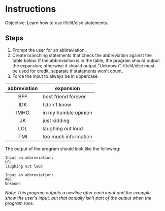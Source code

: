 # Instructions
Objective: Learn how to use if/elif/else statements.

## Steps
1. Prompt the user for an abbreviation.
2. Create branching statements that check the abbreviation against the table below. If the abbreviation is in the table, the program should output the expansion; otherwise it should output "Unknown". if/elif/else must be used for credit, separate if statements won't count.
3. Force the input to always be in uppercase.

abbreviation | expansion
 :--: | --
 BFF | best friend forever
IDK | I don't know
IMHO | in my humble opinion
JK | just kidding
LOL | laughing out loud
TMI | too much information

The output of the program should look like the following:
```
Input an abbreviation:
LOL
laughing out loud
```
```
Input an abbreviation:
ABC
Unknown
```
*Note: This program outputs a newline after each input and the example show the user's input, but that actually isn't part of the output when the program runs.*